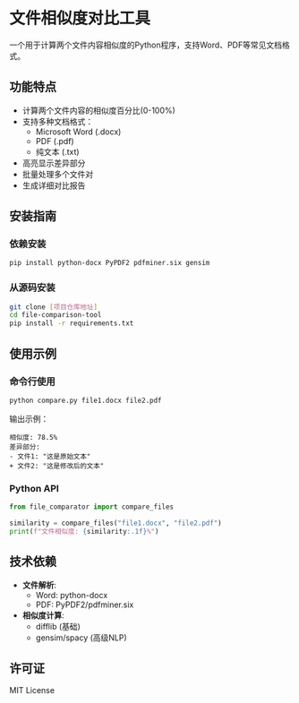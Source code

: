 # 文件相似度对比工具

一个用于计算两个文件内容相似度的Python程序，支持Word、PDF等常见文档格式。

## 功能特点

- 计算两个文件内容的相似度百分比(0-100%)
- 支持多种文档格式：
  - Microsoft Word (.docx)
  - PDF (.pdf) 
  - 纯文本 (.txt)
- 高亮显示差异部分
- 批量处理多个文件对
- 生成详细对比报告

## 安装指南

### 依赖安装

```bash
pip install python-docx PyPDF2 pdfminer.six gensim
```

### 从源码安装

```bash
git clone [项目仓库地址]
cd file-comparison-tool
pip install -r requirements.txt
```

## 使用示例

### 命令行使用

```bash
python compare.py file1.docx file2.pdf
```

输出示例：
```
相似度: 78.5%
差异部分:
- 文件1: "这是原始文本"
+ 文件2: "这是修改后的文本"
```

### Python API

```python
from file_comparator import compare_files

similarity = compare_files("file1.docx", "file2.pdf")
print(f"文件相似度: {similarity:.1f}%")
```

## 技术依赖

- **文件解析**:
  - Word: python-docx
  - PDF: PyPDF2/pdfminer.six
- **相似度计算**:
  - difflib (基础)
  - gensim/spacy (高级NLP)

## 许可证

MIT License